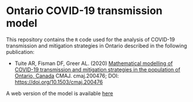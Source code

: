 # Ontario COVID-19 transmission model

This repository contains the `R` code used for the analysis of COVID-19 transmission and mitigation strategies in Ontario described in the following publication:

- Tuite AR, Fisman DF, Greer AL. (2020) [Mathematical modelling of COVID-19 transmission and mitigation strategies in the population of Ontario, Canada](https://www.cmaj.ca/content/early/2020/04/09/cmaj.200476.full) CMAJ. cmaj.200476; DOI: https://doi.org/10.1503/cmaj.200476 

A web version of the model is available [here](web/index.html)


